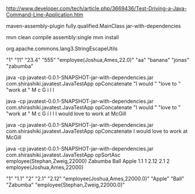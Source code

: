 


http://www.developer.com/tech/article.php/3669436/Test-Driving-a-Java-Command-Line-Application.htm


<build>
  <plugins>
    <plugin>
      <artifactId>maven-assembly-plugin</artifactId>
      <configuration>
        <archive>
          <manifest>
            <mainClass>fully.qualified.MainClass</mainClass>
          </manifest>
        </archive>
        <descriptorRefs>
          <descriptorRef>jar-with-dependencies</descriptorRef>
        </descriptorRefs>
      </configuration>
    </plugin>
  </plugins>
</build>


mvn clean compile assembly:single
mvn install


org.apache.commons.lang3.StringEscapeUtils


"1" "11" "23.4" "555" "employee(Joshua,Ames,22.0)" "aa" "banana" "jonas" "zabumba"

java -cp javatest-0.0.1-SNAPSHOT-jar-with-dependencies.jar com.shirashiki.javatest.JavaTestApp opConcatenate "I would " "love to " "work at " M c G i l l



java -cp javatest-0.0.1-SNAPSHOT-jar-with-dependencies.jar com.shirashiki.javatest.JavaTestApp opConcatenate "I would " "love to " "work at " M c G i l l
I would love to work at McGill


java -cp javatest-0.0.1-SNAPSHOT-jar-with-dependencies.jar com.shirashiki.javatest.JavaTestApp opConcatenate I would love to work at McGill


java -cp javatest-0.0.1-SNAPSHOT-jar-with-dependencies.jar com.shirashiki.javatest.JavaTestApp opSortAsc employee\(Stephan,Zweig,22000\) Zabumba Ball Apple 1.1 1 2.12 2.1 2 employee\(Joshua,Ames,22000\)


"1" "1.1" "2" "2.1" "2.12" "employee(Joshua,Ames,22000.0)" "Apple" "Ball" "Zabumba" "employee(Stephan,Zweig,22000.0)" 

